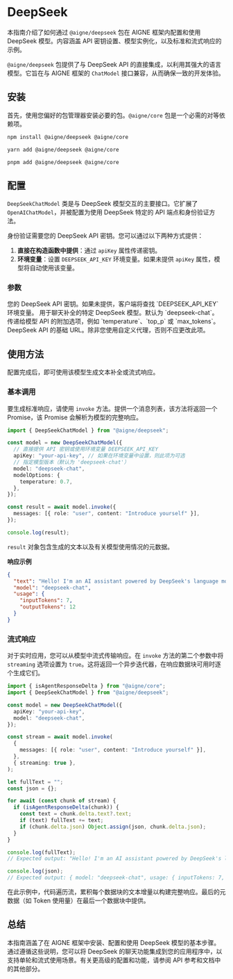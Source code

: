 # DeepSeek

本指南介绍了如何通过 `@aigne/deepseek` 包在 AIGNE 框架内配置和使用 DeepSeek 模型。内容涵盖 API 密钥设置、模型实例化，以及标准和流式响应的示例。

`@aigne/deepseek` 包提供了与 DeepSeek API 的直接集成，以利用其强大的语言模型。它旨在与 AIGNE 框架的 `ChatModel` 接口兼容，从而确保一致的开发体验。

## 安装

首先，使用您偏好的包管理器安装必要的包。`@aigne/core` 包是一个必需的对等依赖项。

```bash tabs
npm install @aigne/deepseek @aigne/core
```

```bash tabs
yarn add @aigne/deepseek @aigne/core
```

```bash tabs
pnpm add @aigne/deepseek @aigne/core
```

## 配置

`DeepSeekChatModel` 类是与 DeepSeek 模型交互的主要接口。它扩展了 `OpenAIChatModel`，并被配置为使用 DeepSeek 特定的 API 端点和身份验证方法。

身份验证需要您的 DeepSeek API 密钥。您可以通过以下两种方式提供：

1.  **直接在构造函数中提供**：通过 `apiKey` 属性传递密钥。
2.  **环境变量**：设置 `DEEPSEEK_API_KEY` 环境变量。如果未提供 `apiKey` 属性，模型将自动使用该变量。

### 参数

<x-field-group>
  <x-field data-name="apiKey" data-type="string" data-required="false">
    <x-field-desc markdown>您的 DeepSeek API 密钥。如果未提供，客户端将查找 `DEEPSEEK_API_KEY` 环境变量。</x-field-desc>
  </x-field>
  <x-field data-name="model" data-type="string" data-default="deepseek-chat" data-required="false">
    <x-field-desc markdown>用于聊天补全的特定 DeepSeek 模型。默认为 `deepseek-chat`。</x-field-desc>
  </x-field>
  <x-field data-name="modelOptions" data-type="object" data-required="false">
    <x-field-desc markdown>传递给模型 API 的附加选项，例如 `temperature`、`top_p` 或 `max_tokens`。</x-field-desc>
  </x-field>
  <x-field data-name="baseURL" data-type="string" data-default="https://api.deepseek.com" data-required="false">
    <x-field-desc markdown>DeepSeek API 的基础 URL。除非您使用自定义代理，否则不应更改此项。</x-field-desc>
  </x-field>
</x-field-group>

## 使用方法

配置完成后，即可使用该模型生成文本补全或流式响应。

### 基本调用

要生成标准响应，请使用 `invoke` 方法。提供一个消息列表，该方法将返回一个 Promise，该 Promise 会解析为模型的完整响应。

```typescript 基本用法 icon=logos:typescript
import { DeepSeekChatModel } from "@aigne/deepseek";

const model = new DeepSeekChatModel({
  // 直接提供 API 密钥或使用环境变量 DEEPSEEK_API_KEY
  apiKey: "your-api-key", // 如果在环境变量中设置，则此项为可选
  // 指定模型版本（默认为 'deepseek-chat'）
  model: "deepseek-chat",
  modelOptions: {
    temperature: 0.7,
  },
});

const result = await model.invoke({
  messages: [{ role: "user", content: "Introduce yourself" }],
});

console.log(result);
```

`result` 对象包含生成的文本以及有关模型使用情况的元数据。

**响应示例**

```json
{
  "text": "Hello! I'm an AI assistant powered by DeepSeek's language model.",
  "model": "deepseek-chat",
  "usage": {
    "inputTokens": 7,
    "outputTokens": 12
  }
}
```

### 流式响应

对于实时应用，您可以从模型中流式传输响应。在 `invoke` 方法的第二个参数中将 `streaming` 选项设置为 `true`。这将返回一个异步迭代器，在响应数据块可用时逐个生成它们。

```typescript 流式响应 icon=logos:typescript
import { isAgentResponseDelta } from "@aigne/core";
import { DeepSeekChatModel } from "@aigne/deepseek";

const model = new DeepSeekChatModel({
  apiKey: "your-api-key",
  model: "deepseek-chat",
});

const stream = await model.invoke(
  {
    messages: [{ role: "user", content: "Introduce yourself" }],
  },
  { streaming: true },
);

let fullText = "";
const json = {};

for await (const chunk of stream) {
  if (isAgentResponseDelta(chunk)) {
    const text = chunk.delta.text?.text;
    if (text) fullText += text;
    if (chunk.delta.json) Object.assign(json, chunk.delta.json);
  }
}

console.log(fullText);
// Expected output: "Hello! I'm an AI assistant powered by DeepSeek's language model."

console.log(json);
// Expected output: { model: "deepseek-chat", usage: { inputTokens: 7, outputTokens: 12 } }
```

在此示例中，代码遍历流，累积每个数据块的文本增量以构建完整响应。最后的元数据（如 Token 使用量）在最后一个数据块中提供。

## 总结

本指南涵盖了在 AIGNE 框架中安装、配置和使用 DeepSeek 模型的基本步骤。通过遵循这些说明，您可以将 DeepSeek 的聊天功能集成到您的应用程序中，以支持单轮和流式使用场景。有关更高级的配置和功能，请参阅 API 参考和文档中的其他部分。